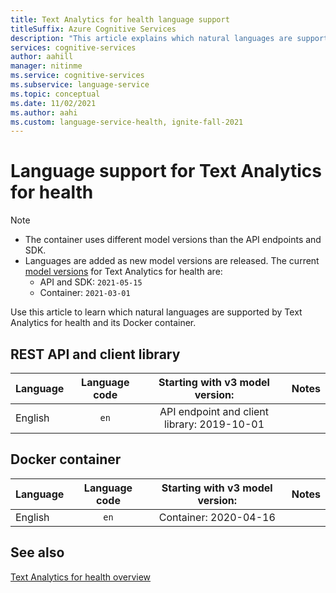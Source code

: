 ```yaml
---
title: Text Analytics for health language support
titleSuffix: Azure Cognitive Services
description: "This article explains which natural languages are supported by the Text Analytics for health."
services: cognitive-services
author: aahill
manager: nitinme
ms.service: cognitive-services
ms.subservice: language-service
ms.topic: conceptual
ms.date: 11/02/2021
ms.author: aahi
ms.custom: language-service-health, ignite-fall-2021
---
```


# Language support for Text Analytics for health

> [!NOTE]
> * The container uses different model versions than the API endpoints and SDK.
> * Languages are added as new model versions are released. The current [model versions](how-to/call-api.md#specify-the-text-analytics-for-health-model) for Text Analytics for health are:
>    * API and SDK: `2021-05-15`
>    * Container: `2021-03-01`

Use this article to learn which natural languages are supported by Text Analytics for health and its Docker container. 

## REST API and client library

| Language | Language code | Starting with v3 model version: | Notes |
|:---------|:-------------:|:-----------------------------------------:|:-----:|
| English  |     `en`      |                API endpoint and client library: 2019-10-01                 |       |

## Docker container

| Language | Language code | Starting with v3 model version: | Notes |
|:---------|:-------------:|:-----------------------------------------:|:-----:|
| English  |     `en`      |                Container: 2020-04-16                |       |

## See also

[Text Analytics for health overview](overview.md)
